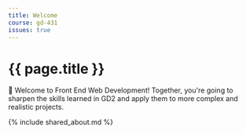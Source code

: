 ```yaml
---
title: Welcome
course: gd-431
issues: true
---
```


# {{ page.title }}

<span class="text-larger emoji">👋</span> Welcome to Front End Web Development! Together, you're going to sharpen the skills learned in GD2 and apply them to more complex and realistic projects.

{% include shared_about.md %}

